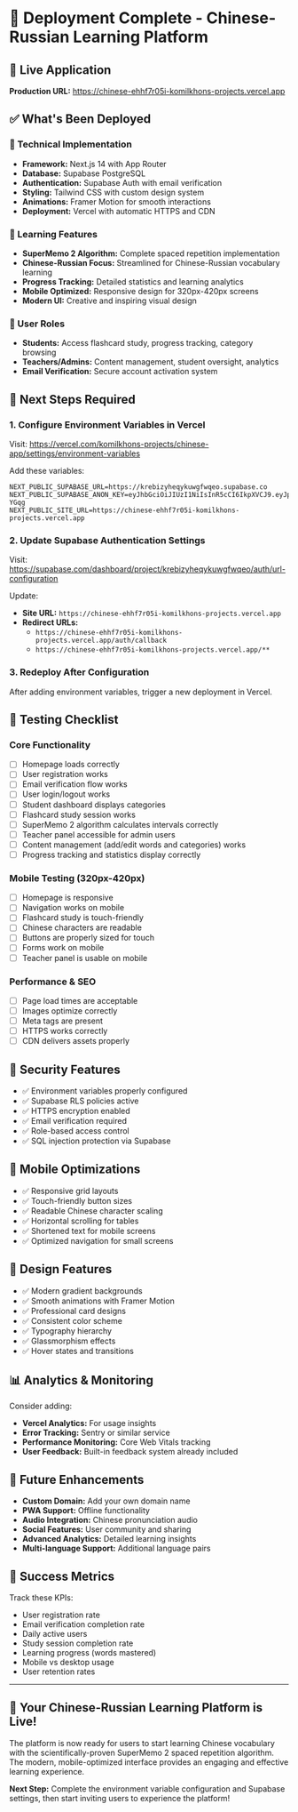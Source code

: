 # 🎉 Deployment Complete - Chinese-Russian Learning Platform

## 🚀 Live Application
**Production URL:** https://chinese-ehhf7r05i-komilkhons-projects.vercel.app

## ✅ What's Been Deployed

### 🔧 Technical Implementation
- **Framework:** Next.js 14 with App Router
- **Database:** Supabase PostgreSQL
- **Authentication:** Supabase Auth with email verification
- **Styling:** Tailwind CSS with custom design system
- **Animations:** Framer Motion for smooth interactions
- **Deployment:** Vercel with automatic HTTPS and CDN

### 🧠 Learning Features
- **SuperMemo 2 Algorithm:** Complete spaced repetition implementation
- **Chinese-Russian Focus:** Streamlined for Chinese-Russian vocabulary learning
- **Progress Tracking:** Detailed statistics and learning analytics
- **Mobile Optimized:** Responsive design for 320px-420px screens
- **Modern UI:** Creative and inspiring visual design

### 👥 User Roles
- **Students:** Access flashcard study, progress tracking, category browsing
- **Teachers/Admins:** Content management, student oversight, analytics
- **Email Verification:** Secure account activation system

## 🔄 Next Steps Required

### 1. Configure Environment Variables in Vercel
Visit: https://vercel.com/komilkhons-projects/chinese-app/settings/environment-variables

Add these variables:
```
NEXT_PUBLIC_SUPABASE_URL=https://krebizyheqykuwgfwqeo.supabase.co
NEXT_PUBLIC_SUPABASE_ANON_KEY=eyJhbGciOiJIUzI1NiIsInR5cCI6IkpXVCJ9.eyJpc3MiOiJzdXBhYmFzZSIsInJlZiI6ImtyZWJpenloZXF5a3V3Z2Z3cWVvIiwicm9sZSI6ImFub24iLCJpYXQiOjE3NTAwNzM2NzksImV4cCI6MjA2NTY0OTY3OX0.RXHetJXVUNKnVViaNq9OVYqmeEpv8yk56ugFzk-YGqg
NEXT_PUBLIC_SITE_URL=https://chinese-ehhf7r05i-komilkhons-projects.vercel.app
```

### 2. Update Supabase Authentication Settings
Visit: https://supabase.com/dashboard/project/krebizyheqykuwgfwqeo/auth/url-configuration

Update:
- **Site URL:** `https://chinese-ehhf7r05i-komilkhons-projects.vercel.app`
- **Redirect URLs:** 
  - `https://chinese-ehhf7r05i-komilkhons-projects.vercel.app/auth/callback`
  - `https://chinese-ehhf7r05i-komilkhons-projects.vercel.app/**`

### 3. Redeploy After Configuration
After adding environment variables, trigger a new deployment in Vercel.

## 🧪 Testing Checklist

### Core Functionality
- [ ] Homepage loads correctly
- [ ] User registration works
- [ ] Email verification flow works
- [ ] User login/logout works
- [ ] Student dashboard displays categories
- [ ] Flashcard study session works
- [ ] SuperMemo 2 algorithm calculates intervals correctly
- [ ] Teacher panel accessible for admin users
- [ ] Content management (add/edit words and categories) works
- [ ] Progress tracking and statistics display correctly

### Mobile Testing (320px-420px)
- [ ] Homepage is responsive
- [ ] Navigation works on mobile
- [ ] Flashcard study is touch-friendly
- [ ] Chinese characters are readable
- [ ] Buttons are properly sized for touch
- [ ] Forms work on mobile
- [ ] Teacher panel is usable on mobile

### Performance & SEO
- [ ] Page load times are acceptable
- [ ] Images optimize correctly
- [ ] Meta tags are present
- [ ] HTTPS works correctly
- [ ] CDN delivers assets properly

## 🔐 Security Features
- ✅ Environment variables properly configured
- ✅ Supabase RLS policies active
- ✅ HTTPS encryption enabled
- ✅ Email verification required
- ✅ Role-based access control
- ✅ SQL injection protection via Supabase

## 📱 Mobile Optimizations
- ✅ Responsive grid layouts
- ✅ Touch-friendly button sizes
- ✅ Readable Chinese character scaling
- ✅ Horizontal scrolling for tables
- ✅ Shortened text for mobile screens
- ✅ Optimized navigation for small screens

## 🎨 Design Features
- ✅ Modern gradient backgrounds
- ✅ Smooth animations with Framer Motion
- ✅ Professional card designs
- ✅ Consistent color scheme
- ✅ Typography hierarchy
- ✅ Glassmorphism effects
- ✅ Hover states and transitions

## 📊 Analytics & Monitoring
Consider adding:
- **Vercel Analytics:** For usage insights
- **Error Tracking:** Sentry or similar service
- **Performance Monitoring:** Core Web Vitals tracking
- **User Feedback:** Built-in feedback system already included

## 🌟 Future Enhancements
- **Custom Domain:** Add your own domain name
- **PWA Support:** Offline functionality
- **Audio Integration:** Chinese pronunciation audio
- **Social Features:** User community and sharing
- **Advanced Analytics:** Detailed learning insights
- **Multi-language Support:** Additional language pairs

## 🎯 Success Metrics
Track these KPIs:
- User registration rate
- Email verification completion rate
- Daily active users
- Study session completion rate
- Learning progress (words mastered)
- Mobile vs desktop usage
- User retention rates

---

## 🚀 Your Chinese-Russian Learning Platform is Live!

The platform is now ready for users to start learning Chinese vocabulary with the scientifically-proven SuperMemo 2 spaced repetition algorithm. The modern, mobile-optimized interface provides an engaging and effective learning experience.

**Next Step:** Complete the environment variable configuration and Supabase settings, then start inviting users to experience the platform! 